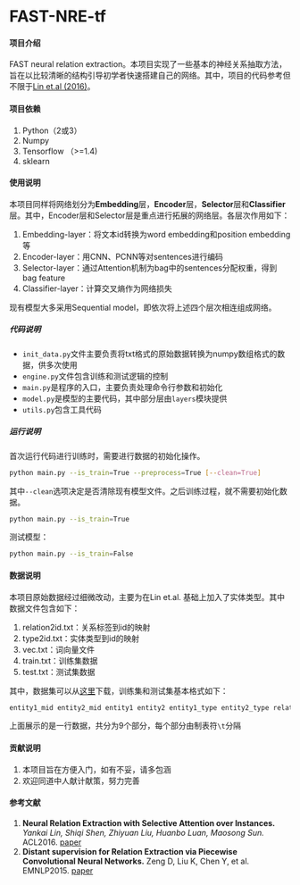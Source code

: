 # FAST-NRE-tf

#### 项目介绍
FAST neural relation extraction。本项目实现了一些基本的神经关系抽取方法，旨在以比较清晰的结构引导初学者快速搭建自己的网络。其中，项目的代码参考但不限于[Lin et.al (2016)](https://github.com/thunlp/OpenNRE)。

#### 项目依赖

1. Python（2或3）
2. Numpy
3. Tensorflow （>=1.4)
4. sklearn

#### 使用说明

本项目同样将网络划分为**Embedding**层，**Encoder**层，**Selector**层和**Classifier**层。其中，Encoder层和Selector层是重点进行拓展的网络层。各层次作用如下：

1. Embedding-layer：将文本id转换为word embedding和position embedding等
2. Encoder-layer：用CNN、PCNN等对sentences进行编码
3. Selector-layer：通过Attention机制为bag中的sentences分配权重，得到bag feature
4. Classifier-layer：计算交叉熵作为网络损失

现有模型大多采用Sequential model，即依次将上述四个层次相连组成网络。

##### 代码说明

- `init_data.py`文件主要负责将txt格式的原始数据转换为numpy数组格式的数据，供多次使用
- `engine.py`文件包含训练和测试逻辑的控制
- `main.py`是程序的入口，主要负责处理命令行参数和初始化
- `model.py`是模型的主要代码，其中部分层由`layers`模块提供
- `utils.py`包含工具代码

##### 运行说明

首次运行代码进行训练时，需要进行数据的初始化操作。

```bash
python main.py --is_train=True --preprocess=True [--clean=True]
```

其中`--clean`选项决定是否清除现有模型文件。之后训练过程，就不需要初始化数据。

```bash
python main.py --is_train=True
```

测试模型：

```bash
python main.py --is_train=False
```

#### 数据说明

本项目原始数据经过细微改动，主要为在Lin et.al. 基础上加入了实体类型。其中数据文件包含如下：

1. relation2id.txt：关系标签到id的映射
2. type2id.txt：实体类型到id的映射
3. vec.txt：词向量文件
4. train.txt：训练集数据
5. test.txt：测试集数据

其中，数据集可以从[这里](https://pan.baidu.com/s/1C-z_v-PivAlQvmL9S3ySkg)下载，训练集和测试集基本格式如下：

```bash
entity1_mid entity2_mid entity1 entity2 entity1_type entity2_type relation_label sentence ###END###
```

上面展示的是一行数据，共分为9个部分，每个部分由制表符`\t`分隔

#### 贡献说明

1. 本项目旨在方便入门，如有不妥，请多包涵
2. 欢迎同道中人献计献策，努力完善


#### 参考文献

1. **Neural Relation Extraction with Selective Attention over Instances.** *Yankai Lin, Shiqi Shen, Zhiyuan Liu, Huanbo Luan, Maosong Sun.* ACL2016. [paper](http://www.aclweb.org/anthology/P16-1200)
2. **Distant supervision for Relation Extraction via Piecewise Convolutional Neural Networks.** Zeng D, Liu K, Chen Y, et al. EMNLP2015. [paper](http://www.aclweb.org/anthology/D15-1203)